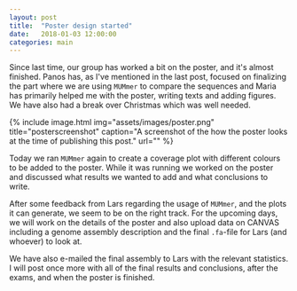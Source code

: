```yaml
---
layout: post
title:  "Poster design started"
date:   2018-01-03 12:00:00
categories: main
---
```


Since last time, our group has worked a bit on the poster, and it's almost finished. Panos has, as I've mentioned in the last post, focused on finalizing the part where we are using `MUMmer` to compare the sequences and Maria has primarily helped me with the poster, writing texts and adding figures. We have also had a break over Christmas which was well needed.

{% include image.html
            img="assets/images/poster.png"
            title="posterscreenshot"
            caption="A screenshot of the how the poster looks at the time of publishing this post."
            url="" %}

Today we ran `MUMmer` again to create a coverage plot with different colours to be added to the poster. While it was running we worked on the poster and discussed what results we wanted to add and what conclusions to write. 

After some feedback from Lars regarding the usage of `MUMmer`, and the plots it can generate, we seem to be on the right track. For the upcoming days, we will work on the details of the poster and also upload data on CANVAS including a genome assembly description and the final `.fa`-file for Lars (and whoever) to look at. 

We have also e-mailed the final assembly to Lars with the relevant statistics. I will post once more with all of the final results and conclusions, after the exams, and when the poster is finished.  